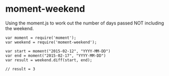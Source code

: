 moment-weekend
==============

Using the moment.js to work out the number of days passed NOT including the weekend.

```
var moment = require('moment');
var weekend = require('moment-weekend');

var start = moment("2015-02-12", "YYYY-MM-DD")
var end = moment("2015-02-17", "YYYY-MM-DD")
var result = weekend.diff(start, end); 

// result = 3
```